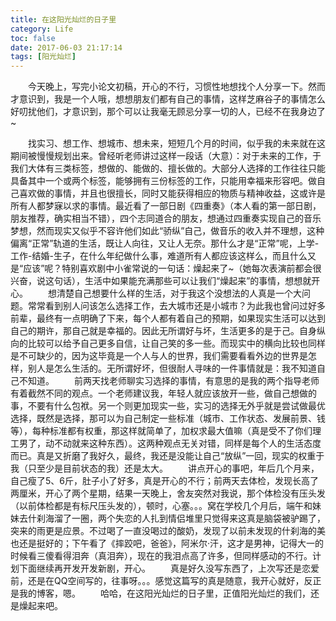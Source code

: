 ```yaml
---
title: 在这阳光灿烂的日子里
category: Life
toc: false
date: 2017-06-03 21:17:14
tags: [阳光灿烂]
---
```

&emsp;&emsp;今天晚上，写完小论文初稿，开心的不行，习惯性地想找个人分享一下。然而才意识到，我是一个人哦，想想朋友们都有自己的事情，这样芝麻谷子的事情怎么好叨扰他们，才意识到，那个可以让我毫无顾忌分享一切的人，已经不在我身边了~

&emsp;&emsp;找实习、想工作、想城市、想未来，短短几个月的时间，似乎我的未来就在这期间被慢慢规划出来。曾经听老师讲过这样一段话（大意）：对于未来的工作，于我们大体有三类标签，想做的、能做的、擅长做的。大部分人选择的工作往往只能具备其中一个或两个标签，能够拥有三份标签的工作，只能用幸福来形容吧。做自己喜欢做的事情，并且也很擅长，同时又能获得相应的物质与精神收益，这或许是所有人都梦寐以求的事情。最近看了一部日剧《四重奏》（本人看的第一部日剧，朋友推荐，确实相当不错），四个志同道合的朋友，想通过四重奏实现自己的音乐梦想，然而现实又似乎不容许他们如此“骄纵”自己，做音乐的收入并不理想，这种偏离“正常”轨道的生活，既让人向往，又让人无奈。那什么才是“正常”呢，上学-工作-结婚-生子，在什么年纪做什么事，难道所有人都应该这样么，而且什么又是“应该”呢？特别喜欢剧中小雀常说的一句话：燥起来了~（她每次表演前都会很兴奋，说这句话），生活中如果能充满那些可以让我们“燥起来”的事情，想想就开心。
&emsp;&emsp;想清楚自己想要什么样的生活，对于我这个没想法的人真是一个大问题。常常看到别人问该怎么选择工作，去大城市还是小城市？为此我也曾问过好多前辈，最终有一点明确了下来，每个人都有着自己的预期，如果现实生活可以达到自己的期许，那自己就是幸福的。因此无所谓好与坏，生活更多的是于己。自身纵向的比较可以给予自己更多自信，让自己笑的多一些。而现实中的横向比较也同样是不可缺少的，因为这毕竟是一个人与人的世界，我们需要看看外边的世界是怎样，别人是怎么生活的。无所谓好坏，但很耐人寻味的一件事情就是：我不知道自己不知道。
&emsp;&emsp;前两天找老师聊实习选择的事情，有意思的是我的两个指导老师有着截然不同的观点。一个老师建议我，年轻人就应该放开一些，做自己想做的事，不要有什么包袱。另一个则更加现实一些，实习的选择无外乎就是尝试做最优选择，既然是选择，那可以为自己制定一些标准（城市、工作状态、发展前景、钱等），每种标准都有权重，那这样就简单了，加权求最大值嘛（真是受不了你们理工男了，动不动就来这种东西）。这两种观点无关对错，同样是每个人的生活态度而已。真是又折磨了我好久，最终，我还是没能让自己“放纵”一回，现实的权重于我（只至少是目前状态的我）还是太大。
&emsp;&emsp;讲点开心的事吧，年后几个月来，自己瘦了5、6斤，肚子小了好多，真是开心的不行；前两天去体检，发现长高了两厘米，开心了两个星期，结果一天晚上，舍友突然对我说，那个体检没有压头发（以前体检都是有标尺压头发的），顿时，心塞。。。窝在学校几个月后，端午和妹妹去什刹海溜了一圈，两个失恋的人扎到情侣堆里只觉得来这真是脑袋被驴踢了，突来的雨更是应景。不过喝了一直没喝过的酸奶，发现了以前未发现的什刹海的美也还是挺好的；下午看了《摔跤吧，爸爸》，阿米尔·汗，这才是男神，记得大一的时候看三傻看得泪奔（真泪奔），现在的我泪点高了许多，但同样感动的不行。计划下面继续再开发开发新剧，开心。
&emsp;&emsp;真是好久没写东西了，上次写还是恋爱前，还是在QQ空间写的，往事呀。。。感觉这篇写的真是随意，我开心就好，反正是我的博客，嗯。
&emsp;&emsp;哈哈，在这阳光灿烂的日子里，正值阳光灿烂的我们，还是燥起来吧。

